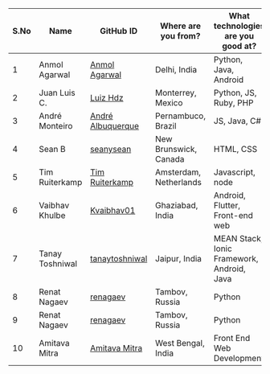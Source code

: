 | S.No | Name | GitHub ID | Where are you from? | What technologies are you good at? |
|------|------|-----------|---------------------|------------------------------------|
| 1 | Anmol Agarwal | <a href="https://github.com/fineanmol">Anmol Agarwal</a> | Delhi, India | Python, Java, Android |
| 2 | Juan Luis C. | <a href="https://github.com/luizhdz">Luiz Hdz</a> | Monterrey, Mexico | Python, JS, Ruby, PHP |	| 2 | Rahul Arulkumaran | <a href="https://github.com/rahulkumaran">rahulkumaran</a> | Hyderabad, India | Python, Full Stack, ML, Data Science |
| 3 | André Monteiro | <a href="https://github.com/AndreAlbuquerque9">André Albuquerque</a> | Pernambuco, Brazil | JS, Java, C# |	| 3 | Juan Luis C. | <a href="https://github.com/luizhdz">Luiz Hdz</a> | Monterrey, Mexico | Python, JS, Ruby, PHP |
| 4 | Sean B | <a href="https://github.com/seanysean">seanysean</a> | New Brunswick, Canada | HTML, CSS |	| 4 | André Monteiro | <a href="https://github.com/AndreAlbuquerque9">André Albuquerque</a> | Pernambuco, Brazil | JS, Java, C# |
| 5 | Tim Ruiterkamp | <a href="https://github.com/timruiterkamp">Tim Ruiterkamp</a> | Amsterdam, Netherlands | Javascript, node |	| 5 | Sean B | <a href="https://github.com/seanysean">seanysean</a> | New Brunswick, Canada | HTML, CSS |
| 6 | Vaibhav Khulbe | <a href="https://github.com/Kvaibhav01">Kvaibhav01</a> | Ghaziabad, India | Android, Flutter, Front-end web |	| 6 | Tim Ruiterkamp | <a href="https://github.com/timruiterkamp">Tim Ruiterkamp</a> | Amsterdam, Netherlands | Javascript, node |
| 7 | Tanay Toshniwal | <a href="https://github.com/tanaytoshniwal">tanaytoshniwal</a> | Jaipur, India | MEAN Stack, Ionic Framework, Android, Java |	| 7 | Vaibhav Khulbe | <a href="https://github.com/Kvaibhav01">Kvaibhav01</a> | Ghaziabad, India | Android, Flutter, Front-end web |
| 8 | Renat Nagaev | <a href="https://github.com/renagaev">renagaev</a> | Tambov, Russia | Python |	| 8 | Tanay Toshniwal | <a href="https://github.com/tanaytoshniwal">tanaytoshniwal</a> | Jaipur, India | MEAN Stack, Ionic Framework, Android, Java |
| 9 | Renat Nagaev | <a href="https://github.com/renagaev">renagaev</a> | Tambov, Russia | Python |
| 10 | Amitava Mitra | <a href="https://github.com/Amitava123">Amitava Mitra</a> | West Bengal, India | Front End Web Development |

